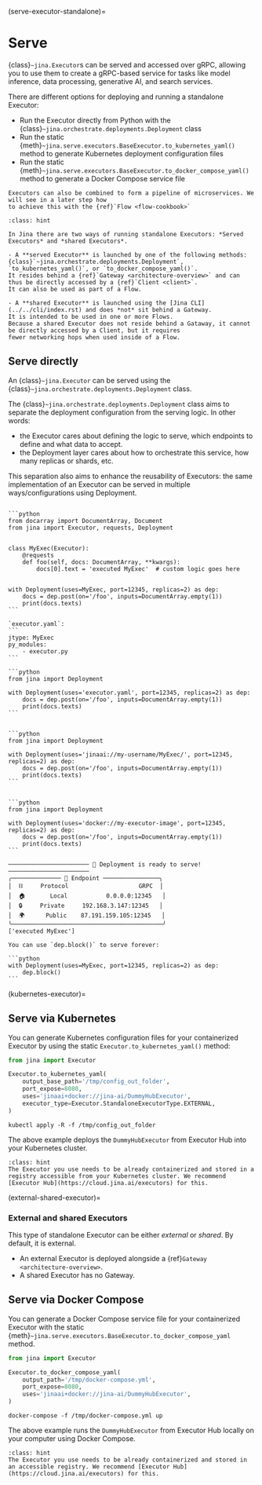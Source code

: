 (serve-executor-standalone)=
# Serve

{class}`~jina.Executor`s can be served and accessed over gRPC, allowing you to use them to create a gRPC-based service for tasks like model inference, data processing, generative AI, and search services.

There are different options for deploying and running a standalone Executor:
* Run the Executor directly from Python with the {class}`~jina.orchestrate.deployments.Deployment` class
* Run the static {meth}`~jina.serve.executors.BaseExecutor.to_kubernetes_yaml()` method to generate Kubernetes deployment configuration files
* Run the static {meth}`~jina.serve.executors.BaseExecutor.to_docker_compose_yaml()` method to generate a Docker Compose service file

```{seealso}
Executors can also be combined to form a pipeline of microservices. We will see in a later step how 
to achieve this with the {ref}`Flow <flow-cookbook>`
```

````{admonition} Served vs. shared Executor
:class: hint

In Jina there are two ways of running standalone Executors: *Served Executors* and *shared Executors*.

- A **served Executor** is launched by one of the following methods: {class}`~jina.orchestrate.deployments.Deployment`, `to_kubernetes_yaml()`, or `to_docker_compose_yaml()`.
It resides behind a {ref}`Gateway <architecture-overview>` and can thus be directly accessed by a {ref}`Client <client>`.
It can also be used as part of a Flow.

- A **shared Executor** is launched using the [Jina CLI](../../cli/index.rst) and does *not* sit behind a Gateway.
It is intended to be used in one or more Flows.
Because a shared Executor does not reside behind a Gataway, it cannot be directly accessed by a Client, but it requires
fewer networking hops when used inside of a Flow.
````

## Serve directly
An {class}`~jina.Executor` can be served using the {class}`~jina.orchestrate.deployments.Deployment` class.

The {class}`~jina.orchestrate.deployments.Deployment` class aims to separate the deployment configuration from the serving logic.
In other words:
* the Executor cares about defining the logic to serve, which endpoints to define and what data to accept.
* the Deployment layer cares about how to orchestrate this service, how many replicas or shards, etc.

This separation also aims to enhance the reusability of Executors: the same implementation of an Executor can be 
served in multiple ways/configurations using Deployment.

````{tab} Python class

```python
from docarray import DocumentArray, Document
from jina import Executor, requests, Deployment


class MyExec(Executor):
    @requests
    def foo(self, docs: DocumentArray, **kwargs):
        docs[0].text = 'executed MyExec'  # custom logic goes here


with Deployment(uses=MyExec, port=12345, replicas=2) as dep:
    docs = dep.post(on='/foo', inputs=DocumentArray.empty(1))
    print(docs.texts)
```
````

````{tab} YAML configuration
`executor.yaml`:
```
jtype: MyExec
py_modules:
    - executor.py
```

```python
from jina import Deployment

with Deployment(uses='executor.yaml', port=12345, replicas=2) as dep:
    docs = dep.post(on='/foo', inputs=DocumentArray.empty(1))
    print(docs.texts)
```
````

````{tab} Hub Executor

```python
from jina import Deployment

with Deployment(uses='jinaai://my-username/MyExec/', port=12345, replicas=2) as dep:
    docs = dep.post(on='/foo', inputs=DocumentArray.empty(1))
    print(docs.texts)
```

````

````{tab} Docker image

```python
from jina import Deployment

with Deployment(uses='docker://my-executor-image', port=12345, replicas=2) as dep:
    docs = dep.post(on='/foo', inputs=DocumentArray.empty(1))
    print(docs.texts)
```

````

```text
─────────────────────── 🎉 Deployment is ready to serve! ───────────────────────
╭────────────── 🔗 Endpoint ────────────────╮
│  ⛓     Protocol                    GRPC  │
│  🏠       Local           0.0.0.0:12345   │
│  🔒     Private     192.168.3.147:12345   │
│  🌍      Public    87.191.159.105:12345   │
╰───────────────────────────────────────────╯
['executed MyExec']
```

````{hint}
You can use `dep.block()` to serve forever:

```python
with Deployment(uses=MyExec, port=12345, replicas=2) as dep:
    dep.block()
```
````

(kubernetes-executor)=
## Serve via Kubernetes
You can generate Kubernetes configuration files for your containerized Executor by using the static `Executor.to_kubernetes_yaml()` method:

```python
from jina import Executor

Executor.to_kubernetes_yaml(
    output_base_path='/tmp/config_out_folder',
    port_expose=8080,
    uses='jinaai+docker://jina-ai/DummyHubExecutor',
    executor_type=Executor.StandaloneExecutorType.EXTERNAL,
)
```
```shell
kubectl apply -R -f /tmp/config_out_folder
```
The above example deploys the `DummyHubExecutor` from Executor Hub into your Kubernetes cluster.

````{admonition} Hint
:class: hint
The Executor you use needs to be already containerized and stored in a registry accessible from your Kubernetes cluster. We recommend [Executor Hub](https://cloud.jina.ai/executors) for this.
````

(external-shared-executor)=
### External and shared Executors
This type of standalone Executor can be either *external* or *shared*. By default, it is external.

- An external Executor is deployed alongside a {ref}`Gateway <architecture-overview>`. 
- A shared Executor has no Gateway. 

## Serve via Docker Compose

You can generate a Docker Compose service file for your containerized Executor with the static {meth}`~jina.serve.executors.BaseExecutor.to_docker_compose_yaml` method.

```python
from jina import Executor

Executor.to_docker_compose_yaml(
    output_path='/tmp/docker-compose.yml',
    port_expose=8080,
    uses='jinaai+docker://jina-ai/DummyHubExecutor',
)
```
```shell
docker-compose -f /tmp/docker-compose.yml up
```
The above example runs the `DummyHubExecutor` from Executor Hub locally on your computer using Docker Compose.

````{admonition} Hint
:class: hint
The Executor you use needs to be already containerized and stored in an accessible registry. We recommend [Executor Hub](https://cloud.jina.ai/executors) for this.
````

